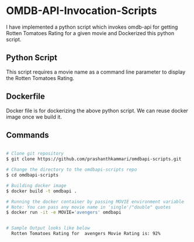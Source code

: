 # OMDB-API-Invocation-Scripts
I have implemented a python script which invokes omdb-api for getting Rotten Tomatoes Rating for a given movie and Dockerized this python script.

## Python Script
This script requires a movie name as a command line parameter to display the Rotten Tomatoes Rating.

## Dockerfile
Docker file is for dockerizing the above python script. We can reuse docker image once we build it.
## Commands
```bash

# Clone git repository
$ git clone https://github.com/prashanthkammari/omdbapi-scripts.git

# Change the directory to the omdbapi-scripts repo
$ cd omdbapi-scripts

# Building docker image
$ docker build -t omdbapi . 

# Running the docker container by passing MOVIE environment variable
# Note: You can pass any movie name in 'single'/"double" quotes
$ docker run -it -e MOVIE='avengers' omdbapi


# Sample Output looks like below 
  Rotten Tomatoes Rating for  avengers Movie Rating is: 92%

```
